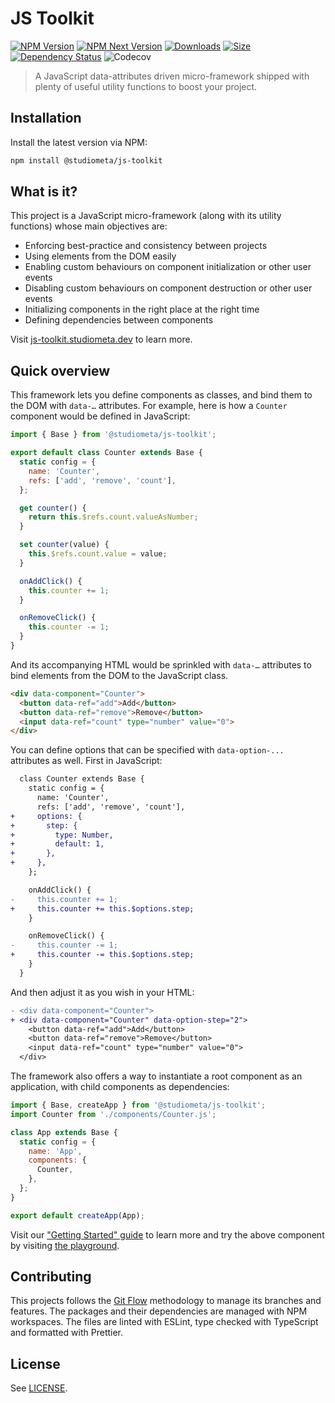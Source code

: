# JS Toolkit

[![NPM Version](https://img.shields.io/npm/v/@studiometa/js-toolkit.svg?style=flat&colorB=3e63dd&colorA=414853)](https://www.npmjs.com/package/@studiometa/js-toolkit/)
[![NPM Next Version](https://img.shields.io/npm/v/@studiometa/js-toolkit/next?style=flat&colorB=3e63dd&colorA=414853)](https://www.npmjs.com/package/@studiometa/js-toolkit/v/next)
[![Downloads](https://img.shields.io/npm/dm/@studiometa/js-toolkit?style=flat&colorB=3e63dd&colorA=414853)](https://www.npmjs.com/package/@studiometa/js-toolkit/)
[![Size](https://img.shields.io/bundlephobia/minzip/@studiometa/js-toolkit?style=flat&colorB=3e63dd&colorA=414853&label=size)](https://bundlephobia.com/package/@studiometa/js-toolkit)
[![Dependency Status](https://img.shields.io/librariesio/release/npm/@studiometa/js-toolkit?style=flat&colorB=3e63dd&colorA=414853)](https://david-dm.org/studiometa/js-toolkit)
![Codecov](https://img.shields.io/codecov/c/github/studiometa/js-toolkit?style=flat&colorB=3e63dd&colorA=414853)

> A JavaScript data-attributes driven micro-framework shipped with plenty of useful utility functions to boost your project.

## Installation

Install the latest version via NPM:

```bash
npm install @studiometa/js-toolkit
```

## What is it?

This project is a JavaScript micro-framework (along with its utility functions) whose main objectives are:

- Enforcing best-practice and consistency between projects
- Using elements from the DOM easily
- Enabling custom behaviours on component initialization or other user events
- Disabling custom behaviours on component destruction or other user events
- Initializing components in the right place at the right time
- Defining dependencies between components

Visit [js-toolkit.studiometa.dev](https://js-toolkit.studiometa.dev) to learn more.

## Quick overview

This framework lets you define components as classes, and bind them to the DOM with `data-…` attributes. For example, here is how a `Counter` component would be defined in JavaScript:

```js
import { Base } from '@studiometa/js-toolkit';

export default class Counter extends Base {
  static config = {
    name: 'Counter',
    refs: ['add', 'remove', 'count'],
  };

  get counter() {
    return this.$refs.count.valueAsNumber;
  }

  set counter(value) {
    this.$refs.count.value = value;
  }

  onAddClick() {
    this.counter += 1;
  }

  onRemoveClick() {
    this.counter -= 1;
  }
}
```

And its accompanying HTML would be sprinkled with `data-…` attributes to bind elements from the DOM to the JavaScript class.

```html
<div data-component="Counter">
  <button data-ref="add">Add</button>
  <button data-ref="remove">Remove</button>
  <input data-ref="count" type="number" value="0">
</div>
```

You can define options that can be specified with `data-option-...` attributes as well. First in JavaScript:

```diff
  class Counter extends Base {
    static config = {
      name: 'Counter',
      refs: ['add', 'remove', 'count'],
+     options: {
+       step: {
+         type: Number,
+         default: 1,
+       },
+     },
    };

    onAddClick() {
-     this.counter += 1;
+     this.counter += this.$options.step;
    }

    onRemoveClick() {
-     this.counter -= 1;
+     this.counter -= this.$options.step;
    }
  }
```

And then adjust it as you wish in your HTML:

```diff
- <div data-component="Counter">
+ <div data-component="Counter" data-option-step="2">
    <button data-ref="add">Add</button>
    <button data-ref="remove">Remove</button>
    <input data-ref="count" type="number" value="0">
  </div>
```

The framework also offers a way to instantiate a root component as an application, with child components as dependencies:

```js
import { Base, createApp } from '@studiometa/js-toolkit';
import Counter from './components/Counter.js';

class App extends Base {
  static config = {
    name: 'App',
    components: {
      Counter,
    },
  };
}

export default createApp(App);
```

Visit our ["Getting Started" guide](https://js-toolkit.studiometa.dev/guide/) to learn more and try the above component by visiting [the playground](https://ui.studiometa.dev/-/play/#script=eNqVkjFPwzAQhff%2BijcguRVtEGurSpTuDKyIwdiXYprYkX2pQFX%2BO7bjlg6A1EiJndO97873bNrOecYRjzLQHMqTZNp0HQbU3rUQD4F7bVxLLO8%2BwoKda%2FaGxWoyUY0MAVvXWyYP%2BmSyOmQOjhMgsGSjoJytzQ7rHAOsbGkJUVRinoOe6rDEi5BaizmEp9YdKO1UShOvY5br2DgbE0dSqkDdzx%2FAX11kP%2FXtG%2FlRkh5NtewbXuL%2BFBvGzRC%2FQzwHsCOOfeaOprMC9MS9t%2BB3E6qb1GCVM6qDbHrahLHKKiESIVwQcsYJ87s%2BjiOvZ72zG623jVH7cwNZWZi4XRdSGUKVzn6hfs4j%2Bwew%2BBsQEaOVyfbrbIyKYqFy8SJZsnzhTzG5TDstcdyp2umSTeM7W30DtazCdQ%3D%3D&html=eNptjkEKwyAQRfc9hcw%2BpHStQukNegOTmYJQZ8SOQm9fUzcJZPX5vLd4FmMzGDRMq6QsTKwOHlJZqcAAkjUKTx%2Bl7OAG%2FmKMXaqq8OCFXg4CIvg7op0HOrcKJWkE%2Fvnfgxs5V92p69YARr%2BZHHBNy9bTwrv2e%2B0Rdu7l%2Fgd%2BLEBJ&style=eNpLyk%2BpVKjmUlAoSExJycxLt1IwLErNteaqBQBpsgf8).


## Contributing

This projects follows the [Git Flow](https://github.com/petervanderdoes/gitflow-avh) methodology to manage its branches and features. The packages and their dependencies are managed with NPM workspaces. The files are linted with ESLint, type checked with TypeScript and formatted with Prettier.

## License

See [LICENSE](./LICENSE).
